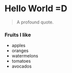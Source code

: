 # Hello World =D

> A profound quote.

### Fruits I like

- apples
- oranges
- watermelons
- tomatoes
- avocados